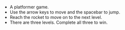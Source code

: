  * A platformer game. 
 * Use the arrow keys to move and the spacebar to jump. 
 * Reach the rocket to move on to the next level.
 * There are three levels. Complete all three to win. 

